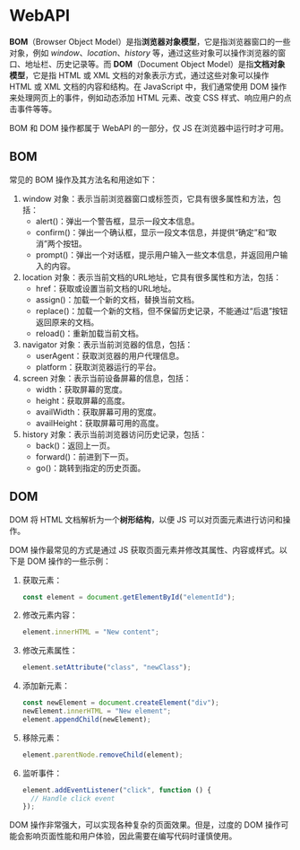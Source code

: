 # WebAPI

**BOM**（Browser Object Model）是指**浏览器对象模型**，它是指浏览器窗口的一些对象，例如 _window_、_location_、_history_ 等，通过这些对象可以操作浏览器的窗口、地址栏、历史记录等。而 **DOM**（Document Object Model）是指**文档对象模型**，它是指 HTML 或 XML 文档的对象表示方式，通过这些对象可以操作 HTML 或 XML 文档的内容和结构。在 JavaScript 中，我们通常使用 DOM 操作来处理网页上的事件，例如动态添加 HTML 元素、改变 CSS 样式、响应用户的点击事件等等。

BOM 和 DOM 操作都属于 WebAPI 的一部分，仅 JS 在浏览器中运行时才可用。

## BOM

常见的 BOM 操作及其方法名和用途如下：

1. window 对象：表示当前浏览器窗口或标签页，它具有很多属性和方法，包括：
   - alert()：弹出一个警告框，显示一段文本信息。
   - confirm()：弹出一个确认框，显示一段文本信息，并提供“确定”和“取消”两个按钮。
   - prompt()：弹出一个对话框，提示用户输入一些文本信息，并返回用户输入的内容。
1. location 对象：表示当前文档的URL地址，它具有很多属性和方法，包括：
   - href：获取或设置当前文档的URL地址。
   - assign()：加载一个新的文档，替换当前文档。
   - replace()：加载一个新的文档，但不保留历史记录，不能通过“后退”按钮返回原来的文档。
   - reload()：重新加载当前文档。
1. navigator 对象：表示当前浏览器的信息，包括：
   - userAgent：获取浏览器的用户代理信息。
   - platform：获取浏览器运行的平台。
1. screen 对象：表示当前设备屏幕的信息，包括：
   - width：获取屏幕的宽度。
   - height：获取屏幕的高度。
   - availWidth：获取屏幕可用的宽度。
   - availHeight：获取屏幕可用的高度。
1. history 对象：表示当前浏览器访问历史记录，包括：
   - back()：返回上一页。
   - forward()：前进到下一页。
   - go()：跳转到指定的历史页面。

## DOM

DOM 将 HTML 文档解析为一个**树形结构**，以便 JS 可以对页面元素进行访问和操作。

DOM 操作最常见的方式是通过 JS 获取页面元素并修改其属性、内容或样式。以下是 DOM 操作的一些示例：

1. 获取元素：

   ```js
   const element = document.getElementById("elementId");
   ```

2. 修改元素内容：

   ```js
   element.innerHTML = "New content";
   ```

3. 修改元素属性：

   ```js
   element.setAttribute("class", "newClass");
   ```

4. 添加新元素：

   ```js
   const newElement = document.createElement("div");
   newElement.innerHTML = "New element";
   element.appendChild(newElement);
   ```

5. 移除元素：

   ```js
   element.parentNode.removeChild(element);
   ```

6. 监听事件：

   ```js
   element.addEventListener("click", function () {
     // Handle click event
   });
   ```

DOM 操作非常强大，可以实现各种复杂的页面效果。但是，过度的 DOM 操作可能会影响页面性能和用户体验，因此需要在编写代码时谨慎使用。
